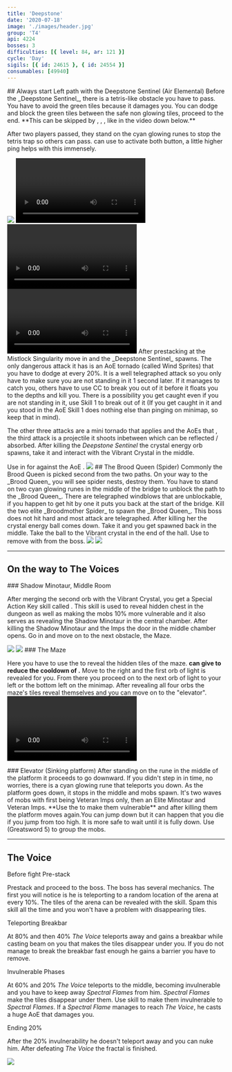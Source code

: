 ```yaml
---
title: 'Deepstone'
date: '2020-07-18'
image: './images/header.jpg'
group: 'T4'
api: 4224
bosses: 3
difficulties: [{ level: 84, ar: 121 }]
cycle: 'Day'
sigils: [{ id: 24615 }, { id: 24554 }]
consumables: [49940]
---
```


<Grid>
<GridItem sm="12"> 
## Always start Left path with the Deepstone Sentinel (Air Elemental) 
</GridItem>
<GridItem sm="5"> 
Before the _Deepstone Sentinel_, there is a tetris-like obstacle you have to pass. You have to avoid the green tiles because it damages you. You can dodge and block the green tiles between the safe non glowing tiles, proceed to the end. **This can be skipped by <Specialization name="Berserker"/>, <Specialization name="Soulbeast"/>, <Specialization name="Firebrand"/>, like in the video down below.** 
  
After two players passed, they stand on the cyan glowing runes to stop the tetris trap so others can pass. <Specialization name="elementalist"/> can use <Skill name="Lightning flash"/> to activate both button, a little higher ping helps with this immensely.
</GridItem> 

<GridItem sm="7">
<Image src="./images/maze.jpg" caption="The Tetris / Green Tiles"/>
</GridItem> 

<GridItem sm="12">  
<Tabs>
<Tab specialization="Guardian">
<Video title="Tetris skip" timestamp="189" youtube="MmJTsOhdQeo"/>
</Tab>
<Tab specialization="Soulbeast">
<Video title="Tetris skip" youtube="5x1KpI1unYg"/>
</Tab>
<Tab specialization="Berserker">
<Video title="Tetris skip" youtube="29qQ2xU1YHk"/>
</Tab>
</Tabs>
</GridItem>

<GridItem sm="7"> 
After prestacking <Boon name="might"/> at the Mistlock Singularity move in and the _Deepstone Sentinel_ spawns. The only dangerous attack it has is an AoE tornado (called Wind Sprites) that you have to dodge at every 20%. It is a well telegraphed attack so you only have to make sure you are not standing in it 1 second later. If it manages to catch you, others have to use CC to break you out of it before it floats you to the depths and kill you. There is a possibility you get caught even if you are not standing in it, use Skill 1 to break out of it (If you get caught in it and you stood in the AoE Skill 1 does nothing else than pinging on minimap, so keep that in mind). 

The other three attacks are a mini tornado that applies <Condition name="chilled"/> and the AoEs that <Control name="daze"/>, the third attack is a projectile it shoots inbetween which can be reflected / absorbed. After killing the _Deepstone Sentinel_ the crystal energy orb spawns, take it and interact with the Vibrant Crystal in the middle.
</GridItem>

<GridItem sm="5"> 
<Tabs>
<Tab specialization="revenant">
Use <Skill name="Inspiring Reinforcement"/> in <Skill name="Legendary Dwarf Stance" disableText/> for <Boon name="Stability"/> against the AoE <Control name="daze"/>.
</Tab>  
</Tabs> 
<Image src="./images/deepstone_sentinel.jpg" caption="The Deepstone Sentinel"/>
</GridItem>

<GridItem sm="12"> 
## The Brood Queen (Spider)
</GridItem>  
  
<GridItem sm="8"> 
Commonly the Brood Queen is picked second from the two paths. On your way to the _Brood Queen_ you will see spider nests, destroy them. You have to stand on two cyan glowing runes in the middle of the bridge to unblock the path to the _Brood Queen_. There are telegraphed windblows that are unblockable, if you happen to get hit by one it puts you back at the start of the bridge. Kill the two elite _Broodmother Spider_ to spawn the _Brood Queen_. This boss does not hit hard and most attack are telegraphed. After killing her the crystal energy ball comes down. Take it and you get spawned back in the middle. Take the ball to the Vibrant crystal in the end of the hall.
</GridItem>

<GridItem sm="4">
<Tabs>
<Tab specialization="Revenant">
Use <Skill name="Legendary Demon Stance"/> to remove <Boon name="Protection"/> with <Skill name="Banish Enchantment"/> from the boss.
</Tab>
</Tabs>
</GridItem>

<GridItem sm="6">
<Image src="./images/windy_bridge.jpg" caption="The Bridge"/>
</GridItem> 
<GridItem sm="6">  
<Image src="./images/the_brood_queen.jpg" caption="The Brood Queen"/>
</GridItem>
</Grid>

---

## On the way to The Voices

<Grid>
<GridItem sm="6">
### Shadow Minotaur, Middle Room
    
After merging the second orb with the Vibrant Crystal, you get a Special Action Key skill called <Effect name="lightofdeldrimor"/>. This skill is used to reveal hidden chest in the dungeon as well as making the mobs 10% more vulnerable and it also serves as revealing the Shadow Minotaur in the central chamber. After killing the Shadow Minotaur and the Imps the door in the middle chamber opens. Go in and move on to the next obstacle, the Maze.
</GridItem>

<GridItem sm="6">
<Image src="./images/deepstone_middle_room.jpg" caption="The Middle Room"/>
</GridItem>

<GridItem sm="6">
<Image src="./images/disappearing_tiles.jpg" caption="The Maze"/>
</GridItem>

<GridItem sm="6">  
### The Maze
  
Here you have to use the <Effect name="lightofdeldrimor"/> to reveal the hidden tiles of the maze. **<Specialization name="Renegade"/> can give <Boon name="Alacrity"/> to reduce the cooldown of <Effect name="lightofdeldrimor"/>.** Move to the right and the first orb of light is revealed for you. From there you proceed on to the next orb of light to your left or the bottom left on the minimap. After revealing all four orbs the maze's tiles reveal themselves and you can move on to the "elevator".
</GridItem>
<GridItem sm="12">
<Video title="Maze skip for Soulbeast, Warrior, Guardian, Elementalist and Revenant" youtube="coAfQMSot7s"/>
</GridItem> 

<GridItem sm="12"> 
### Elevator (Sinking platform)
</GridItem> 

<GridItem sm="8"> 
After standing on the rune in the middle of the platform it proceeds to go downward. If you didn't step in in time, no worries, there is a cyan glowing rune that teleports you down. As the platform goes down, it stops in the middle and mobs spawn. It's two waves of mobs with first being Veteran Imps only, then an Elite Minotaur and Veteran Imps. **Use the <Effect name="lightofdeldrimor"/> to make them vulnerable** and after killing them the platform moves again.You can jump down but it can happen that you die if you jump from too high. It is more safe to wait until it is fully down.
</GridItem>

<GridItem sm="4">
<Tabs>
<Tab specialization="Guardian">
Use <Skill name="Binding Blade"/> (Greatsword 5) to group the mobs.
</Tab>
</Tabs>
</GridItem>
</Grid>

---

## The Voice

<Grid>
<GridItem sm="8">
  
Before fight <Label>Pre-stack</Label>

Prestack <Boon name="might"/> and proceed to the boss. The boss has several mechanics. The first you will notice is he is teleporting to a random location of the arena at every 10%. The tiles of the arena can be revealed with the <Effect name="lightofdeldrimor"/> skill. Spam this skill all the time and you won't have a problem with disappearing tiles.

Teleporting <Label>Breakbar</Label>

At 80% and then 40% _The Voice_ teleports away and gains a breakbar while casting beam on you that makes the tiles disappear under you. If you do not manage to break the breakbar fast enough he gains a barrier you have to remove. 

Invulnerable <Label>Phases</Label>

At 60% and 20% _The Voice_ teleports to the middle, becoming invulnerable and you have to keep away _Spectral Flames_ from him. _Spectral Flames_ make the tiles disappear under them. Use <Effect name="lightofdeldrimor"/> skill to make them invulnerable to _Spectral Flames_. If a _Spectral Flame_ manages to reach _The Voice_, he casts a huge AoE that damages you.

Ending <Label>20%</Label>

After the 20% invulnerability he doesn't teleport away and you can nuke him. After defeating _The Voice_ the fractal is finished.
</GridItem>

<GridItem sm="4">
<Image src="./images/the_voice.jpg" caption="The Voice"/>
</GridItem>
</Grid>


